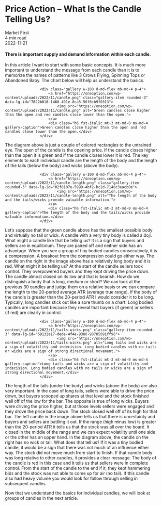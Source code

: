 
<div class="bg-secondary">
<h1 class="py-5 ms-3 ms-md-4 my-0">Price Action – What Is the Candle Telling Us?</h1>
</div>
<div class="d-flex align-items-center flex-wrap text-muted ps-3 ps-md-4 py-3 border-top border-bottom">
<div class="border-end pe-3 me-3">
<span class="badge bg-faded-primary text-primary">
Market First </span>
</div>
<div class="fs-sm pe-3 border-end me-3">4 min read</div>
<div class="fs-sm">
2022-11-21 </div>
</div>
<section class="px-3 px-md-4 py-4">
<h4 class="wp-block-heading">There is important supply and demand information within each candle.</h4>
<p>In this article I want to start with some basic concepts. It is much more important to understand the message from each candle than it is to memorize the names of patterns like 3 Crows Flying, Spinning Tops or Abandoned Baby. The chart below will help us understand the basics.</p>

                    <div class="gallery w-100 d-md-flex mb-md-4 p-4">
                        <a href="https://oneoption.com/wp-content/uploads/2022/11/candle.png" class="gallery-item rounded-3" data-lg-id="7822b018-1468-491e-8ca5-50f0cb9f0313">
                            <img src="https://oneoption.com/wp-content/uploads/2022/11/candle.png" alt="Green candles close higher than the open and red candles close lower than the open.">
                        </a>
                        <div class="h6 fst-italic mt-3 mt-md-0 ms-md-4 gallery-caption">Green candles close higher than the open and red candles close lower than the open.</div>
                    </div>
                
<p>The diagram above is just a couple of colored rectangles to the untrained eye. The open of the candle is the opening price. If the candle closes higher than the open it is green and if the candle closes lower it is red. The key elements to each individual candle are the length of the body and the length of the tails (below the body) and wicks (above the body). </p>

                    <div class="gallery w-100 d-md-flex mb-md-4 p-4">
                        <a href="https://oneoption.com/wp-content/uploads/2022/11/candle-length.png" class="gallery-item rounded-3" data-lg-id="02f8107e-5999-4bf2-bc2d-7140c3eacb0e">
                            <img src="https://oneoption.com/wp-content/uploads/2022/11/candle-length.png" alt="The length of the body and the tails/wicks provide valuable information.">
                        </a>
                        <div class="h6 fst-italic mt-3 mt-md-0 ms-md-4 gallery-caption">The length of the body and the tails/wicks provide valuable information.</div>
                    </div>
                
<p>Let’s suppose that the green candle above has the smallest possible body and virtually no tail or wick. A candle with a very tiny body is called a doji. What might a candle like that be telling us? It is a sign that buyers and sellers are in equilibrium. They are paired off and neither side has an advantage. When you see a group of tiny bodied candles consecutively, it is a compression. A breakout from the compression could go either way. The candle on the right in the image above has a relatively long body and it is red. What might it be telling us? At the start of the candle sellers took control. They overpowered buyers and they kept driving the price down. The candle almost closed on its low and that is bearish. How do we distinguish a body that is long, medium or short? We can look at the previous 30 candles and judge them on a relative basis or we can compare the length to the 20-period average ATR (average true range). If the body of the candle is greater than the 20-period ATR I would consider it to be long. Typically, long candles stick out like a sore thumb on a chart. Long bodied candles are important because they reveal that buyers (if green) or sellers (if red) are clearly in control. </p>

                    <div class="gallery w-100 d-md-flex mb-md-4 p-4">
                        <a href="https://oneoption.com/wp-content/uploads/2022/11/tails-wicks.png" class="gallery-item rounded-3" data-lg-id="69132a17-dede-4f4e-9380-98785091ff96">
                            <img src="https://oneoption.com/wp-content/uploads/2022/11/tails-wicks.png" alt="Long tails and wicks are a sign of volatility and indecision. Long bodied candles with no tails or wicks are a sign of strong directional movement.">
                        </a>
                        <div class="h6 fst-italic mt-3 mt-md-0 ms-md-4 gallery-caption">Long tails and wicks are a sign of volatility and indecision. Long bodied candles with no tails or wicks are a sign of strong directional movement.</div>
                    </div>
                
<p>The length of the tails (under the body) and wicks (above the body) are also very important. In the case of long tails, sellers were able to drive the price down, but buyers scooped up shares at that level and the stock finished well off of the low for the bar. The opposite is true of long wicks. Buyers were driving the price higher, but at those levels sellers were engaged and they drove the price back down. The stock closed well off of its high for that bar. The left candle in the image above tells us that there is uncertainty and buyers and sellers are battling it out. If the range (high minus low) is greater than the 20-period ATR it tells us that the stock was all over the board. It closed in the middle of the range and we can expect volatility until one side or the other has an upper hand. In the diagram above, the candle on the right has no wick or tail. What does that tell us? If it was a tiny bodied candle, it would be a sign that there was not much of an influence either way. The stock did not move much from start to finish. If that candle body was long relative to other candles, it provides a clear message. The body of the candle is red in this case and it tells us that sellers were in complete control. From the start of the candle to the end if it, they kept hammering bids and the stock was not able to come up for air (no tail). If this candle also had heavy volume you would look for follow through selling in subsequent candles. </p>
<p>Now that we understand the basics for individual candles, we will look at groups of candles in the next article. </p>
<p> </p>
</section>
